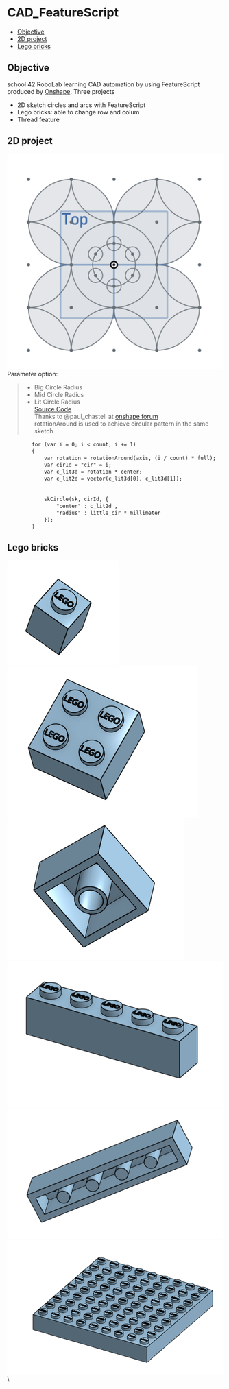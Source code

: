 # CAD_FeatureScript

* [Objective](#objective)
* [2D project](#2D-project)
* [Lego bricks](#Lego-bricks)

## Objective
school 42 RoboLab learning CAD automation by using FeatureScript produced by [Onshape](https://www.onshape.com/).
Three projects
* 2D sketch circles and arcs with FeatureScript
* Lego bricks: able to change row and colum
* Thread feature

## 2D project
![2D_Circles](/image/2D_Circles.png)\
Parameter option:
>   * Big Circle Radius
>   * Mid Circle Radius
>   * Lit Circle Radius\
[Source Code](https://github.com/JCTGY/onshape_CAD_FeatureScript/blob/master/2D_circles.fs)\
Thanks to @paul_chastell at [onshape forum](https://forum.onshape.com/discussion/11944/question-about-feature-script-sketch-merge-and-constrain-when-using-circular-pattern)\
rotationAround is used to achieve circular pattern in the same sketch
```
        for (var i = 0; i < count; i += 1)
        {
            var rotation = rotationAround(axis, (i / count) * full);
            var cirId = "cir" ~ i;
            var c_lit3d = rotation * center;
            var c_lit2d = vector(c_lit3d[0], c_lit3d[1]); 
    
            
            skCircle(sk, cirId, {
                "center" : c_lit2d ,
                "radius" : little_cir * millimeter
            });
        }
```

## Lego bricks
![1 X 1 Lego.png](/image/1X1_Lego.png)\
![2 X 2 Lego.png](/image/2X2_Lego.png)\
![2 X 2 Lego.png](/image/2X2_Lego_Back.png)\
![5 X 1 Lego.png](/image/5X1_Lego.png)\
![5 X 1 Lego.png](/image/5X1_Lego_Back.png)\
![9 X 9 Lego.png](/image/9X9_Lego.png)\
